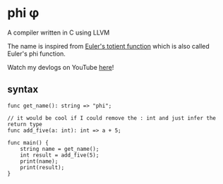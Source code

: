 # phi φ
A compiler written in C using LLVM

The name is inspired from [Euler's totient function](https://en.wikipedia.org/wiki/Euler%27s_totient_function) which is also called Euler's phi function.

Watch my devlogs on YouTube [here](https://www.youtube.com/watch?v=QPHYcFLAWoo&list=PLEgtx_e7NiZeAXGu8U04pLPKDU5zTNG4M&index=3)!


## syntax
```
func get_name(): string => "phi";

// it would be cool if I could remove the : int and just infer the return type
func add_five(a: int): int => a + 5;

func main() {
    string name = get_name();
    int result = add_five(5);
    print(name);
    print(result);
}
```
